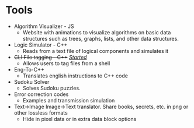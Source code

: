 # Tools

- Algorithm Visualizer - JS
  - Website with animations to visualize algorithms on basic data structures such as trees, graphs, lists, and other data structures.
- Logic Simulator - C++
  - Reads from a text file of logical components and simulates it
- ~~CLI File tagging - C++~~ [_Started_](https://github.com/hannesojala/FileTagger)
  - Allows users to tag files from a shell
- Eng-To-C++
  - Translates english instructions to C++ code
- Sudoku Solver
  - Solves Sudoku puzzles.
- Error correction codes
  - Examples and transmission simulation
- Text->Image Image->Text translator. Share books, secrets, etc. in png or other lossless formats
  - Hide in pixel data or in extra data block options
